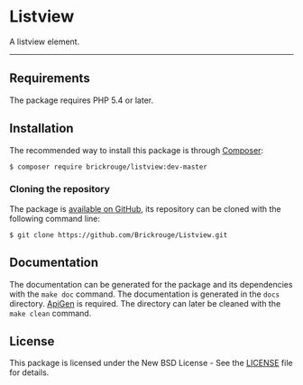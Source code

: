 # Listview

A listview element.





----------





## Requirements

The package requires PHP 5.4 or later.





## Installation

The recommended way to install this package is through [Composer](http://getcomposer.org/):

```
$ composer require brickrouge/listview:dev-master
```






### Cloning the repository

The package is [available on GitHub](https://github.com/Brickrouge/Listview), its repository can be
cloned with the following command line:

	$ git clone https://github.com/Brickrouge/Listview.git





## Documentation

The documentation can be generated for the package and its dependencies with the `make doc`
command. The documentation is generated in the `docs` directory. [ApiGen](http://apigen.org/) is
required. The directory can later be cleaned with the `make clean` command.





## License

This package is licensed under the New BSD License - See the [LICENSE](LICENSE) file for details.
